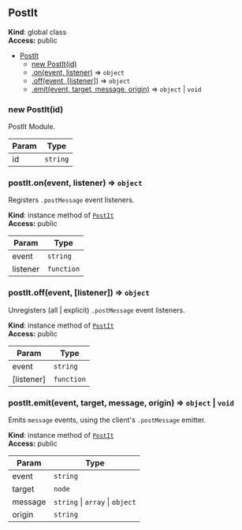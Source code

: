<a name="PostIt"></a>
## PostIt
**Kind**: global class  
**Access:** public  

* [PostIt](#PostIt)
  * [new PostIt(id)](#new_PostIt_new)
  * [.on(event, listener)](#PostIt+on) ⇒ <code>object</code>
  * [.off(event, [listener])](#PostIt+off) ⇒ <code>object</code>
  * [.emit(event, target, message, origin)](#PostIt+emit) ⇒ <code>object</code> &#124; <code>void</code>

<a name="new_PostIt_new"></a>
### new PostIt(id)
PostIt Module.


| Param | Type |
| --- | --- |
| id | <code>string</code> | 

<a name="PostIt+on"></a>
### postIt.on(event, listener) ⇒ <code>object</code>
Registers `.postMessage` event listeners.

**Kind**: instance method of <code>[PostIt](#PostIt)</code>  
**Access:** public  

| Param | Type |
| --- | --- |
| event | <code>string</code> | 
| listener | <code>function</code> | 

<a name="PostIt+off"></a>
### postIt.off(event, [listener]) ⇒ <code>object</code>
Unregisters (all | explicit) `.postMessage` event listeners.

**Kind**: instance method of <code>[PostIt](#PostIt)</code>  
**Access:** public  

| Param | Type |
| --- | --- |
| event | <code>string</code> | 
| [listener] | <code>function</code> | 

<a name="PostIt+emit"></a>
### postIt.emit(event, target, message, origin) ⇒ <code>object</code> &#124; <code>void</code>
Emits `message` events, using the client's `.postMessage` emitter.

**Kind**: instance method of <code>[PostIt](#PostIt)</code>  
**Access:** public  

| Param | Type |
| --- | --- |
| event | <code>string</code> | 
| target | <code>node</code> | 
| message | <code>string</code> &#124; <code>array</code> &#124; <code>object</code> | 
| origin | <code>string</code> | 

